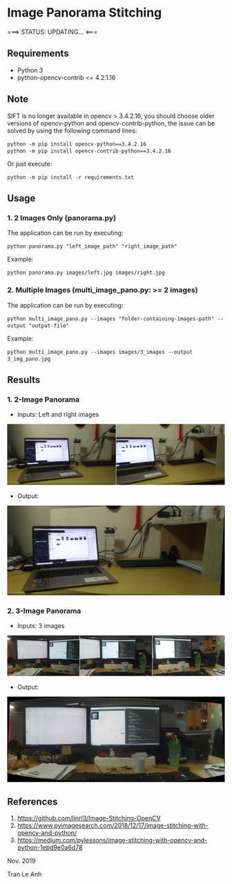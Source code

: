 # Image Panorama Stitching
===> STATUS: UPDATING... <===

## Requirements
- Python 3
- python-opencv-contrib <= 4.2.1.16

## Note
SIFT is no longer available in opencv > 3.4.2.16, you should choose older versions of opencv-python and opencv-contrib-python, the issue can be solved by using the following command lines:
```bashrc
python -m pip install opencv-python==3.4.2.16
python -m pip install opencv-contrib-python==3.4.2.16
```
Or just execute:
```bashrc
python -m pip install -r requirements.txt
```
## Usage
### 1. 2 Images Only (panorama.py)
The application can be run by executing: 
```bashrc
python panorama.py "left_image_path" "right_image_path"
```
Example:
```bashrc
python panorama.py images/left.jpg images/right.jpg
```
### 2. Multiple Images (multi_image_pano.py: >= 2 images)
The application can be run by executing: 
```bashrc
python multi_image_pano.py --images "folder-containing-images-path" --output "output-file"
```
Example:
```bashrc
python multi_image_pano.py --images images/3_images --output 3_img_pano.jpg
```
## Results
### 1. 2-Image Panorama
- Inputs: Left and right images

![picture](images/inputs.jpg)

- Output:

![picture](outputs/panorama.jpg)

### 2. 3-Image Panorama
- Inputs: 3 images

![picture](images/inputs_2.jpg)

- Output:

![picture](outputs/3_img_pano.jpg)
## References
1. https://github.com/linrl3/Image-Stitching-OpenCV
2. https://www.pyimagesearch.com/2018/12/17/image-stitching-with-opencv-and-python/
3. https://medium.com/pylessons/image-stitching-with-opencv-and-python-1ebd9e0a6d78

Nov. 2019

Tran Le Anh
